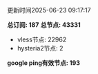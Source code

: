 更新时间2025-06-23 09:17:17

**总订阅: 187**
**总节点: 43331**
- vless节点: 22962
- hysteria2节点: 2

**google ping有效节点: 193**
